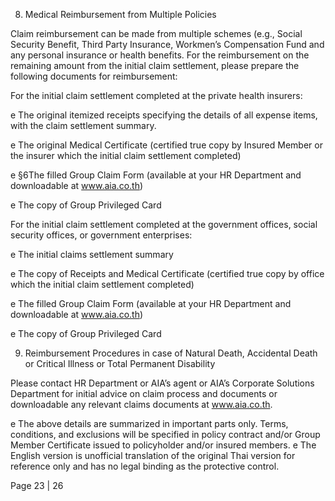 8. Medical Reimbursement from Multiple Policies

Claim reimbursement can be made from multiple schemes (e.g., Social Security Benefit,
Third Party Insurance, Workmen’s Compensation Fund and any personal insurance or health
benefits. For the reimbursement on the remaining amount from the initial claim settlement, please
prepare the following documents for reimbursement:

For the initial claim settlement completed at the private health insurers:

e The original itemized receipts specifying the details of all expense items, with the claim
settlement summary.

e The original Medical Certificate (certified true copy by Insured Member or the insurer
which the initial claim settlement completed)

e §6The filled Group Claim Form
(available at your HR Department and downloadable at www.aia.co.th)

e The copy of Group Privileged Card

For the initial claim settlement completed at the government offices, social security offices,
or government enterprises:

e The initial claims settlement summary

e The copy of Receipts and Medical Certificate (certified true copy by office which the initial
claim settlement completed)

e The filled Group Claim Form
(available at your HR Department and downloadable at www.aia.co.th)

e The copy of Group Privileged Card

9. Reimbursement Procedures in case of Natural Death,
Accidental Death or Critical Illness or Total Permanent Disability

Please contact HR Department or AIA’s agent or AIA’s Corporate Solutions Department for
initial advice on claim process and documents or downloadable any relevant claims documents at
www.aia.co.th.

e The above details are summarized in important parts only. Terms, conditions, and exclusions will be specified in policy contract and/or Group Member Certificate
issued to policyholder and/or insured members.
e The English version is unofficial translation of the original Thai version for reference only and has no legal binding as the protective control.

Page 23 | 26
